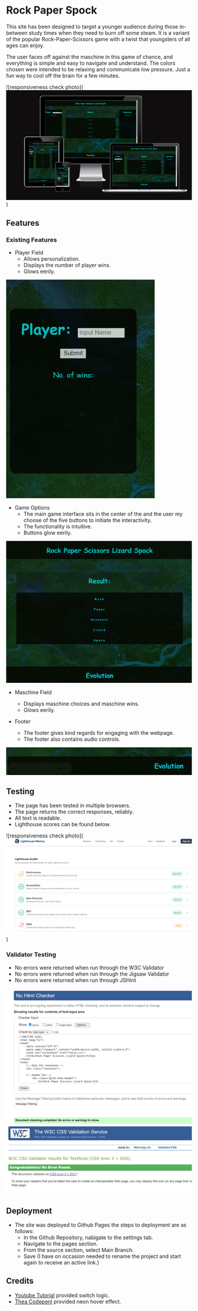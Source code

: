 # Rock Paper Spock


This site has been designed to target a younger audience during those in-between study times when they need to burn off some steam. It is a variant of the popular Rock-Paper-Scissors game with a twist that youngsters of all ages can enjoy. 

The user faces off against the maschine in this game of chance, and everything is simple and easy to navigate and understand. The colors chosen were intended to be relaxing and communicate low pressure. Just a fun way to cool off the brain for a few minutes.


![responsiveness check photo](![Alt text](assets/responsive.PNG))

## Features

### Existing Features

- Player Field
    - Allows personalization.
    - Displays the number of player wins.
    - Glows eerily.

![responsiveness check photo](assets/player.PNG)

- Game Options
    - The main game interface sits in the center of the and the user my choose of the five buttons to initiate the interactivity. 
    - The functionality is intuitive.
    - Buttons glow eerily.

![responsiveness check photo](assets/gamespace.PNG)

- Maschine Field
    - Displays maschine choices and maschine wins.
    - Glows eerily.


- Footer
    - The footer gives kind regards for engaging with the webpage.
    - The footer also contains audio controls.

![responsiveness check photo](assets/audiofooter.png)


## Testing

- The page has been tested in multiple browsers.
- The page returns the correct responses, reliably.
- All text is readable.
- Lighthouse scores can be found below.

![responsiveness check photo](![Alt text](assets/lighthouse.PNG))

### Validator Testing
- No errors were returned when run through the W3C Validator
- No errors were returned when run through the Jigsaw Validator
- No errors were returned when run through JSHint

![responsiveness check photo](assets/htmlvalidator.PNG)
![responsiveness check photo](assets/cssvalidator.PNG)

## Deployment

- The site was deployed to Github Pages the steps to deployment are as follows:
    - In the Github Repository, nabigate to the settings tab.
    - Navigate to the pages section.
    - From the source section, select Main Branch.
    - Save (I have on occasion needed to rename the project and start again to receive an active link.)

## Credits

- [Youtube Tutorial](https://www.youtube.com/watch?v=n1_vHArDBRA) provided switch logic.
- [Thea Codepenl](https://codepen.io/HighFlyer/pen/WNXRZBv) provided neon hover effect.

